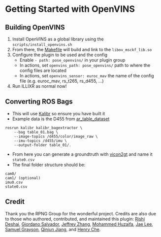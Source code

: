 # Getting Started with OpenVINS

## Building OpenVINS

1. Install OpenVINS as a global library using the `scripts/install_openvins.sh`
2. From there, the [Makefile](Makefile) will build and link to the `libov_msckf_lib.so`
3. Configure the plugin to be used and the config
    - Enable `- path: pose_openvins/` in your plugin group
    - In actions, set `openvins_path: pose_openvins/` path to where the config files are located
    - In actions, set `openvins_sensor: euroc_mav` the name of the config file (e.g. euroc_mav, rs_t265, rs_d455, ...)
4. Run ILLIXR as normal now!



## Converting ROS Bags

- This will use [Kalibr](https://github.com/ethz-asl/kalibr) so ensure you have built it
- Example data is the D455 from [ar_table_dataset](https://github.com/rpng/ar_table_dataset)
```
rosrun kalibr kalibr_bagextractor \
    --bag table_01.bag \
    --image-topics /d455/color/image_raw \
    --imu-topics /d455/imu \
    --output-folder table_01/.
```
- From here you can generate a groundtruth with [vicon2gt](https://github.com/rpng/vicon2gt/) and name it `state0.csv`
- The final folder structure should be:
```
cam0/
cam1/ (optional)
imu0.csv
state0.csv
```



## Credit

Thank you the RPNG Group for the wonderful project. Credits are also due to those who authored, contributed, and maintained this plugin: [Rishi Deshai](https://github.com/therishidesai), 
[Giordano Salvador](https://github.com/e3m3), [Jeffrey Zhang](https://github.com/JeffreyZh4ng), [Mohammed Huzaifa](https://github.com/mhuzai), [Jae Lee](https://github.com/Hyjale), [Samuel Grayson](https://github.com/charmoniumQ), [Qinjun Jiang](https://github.com/qinjunj), and [Henry Che](https://github.com/hungdche). 


